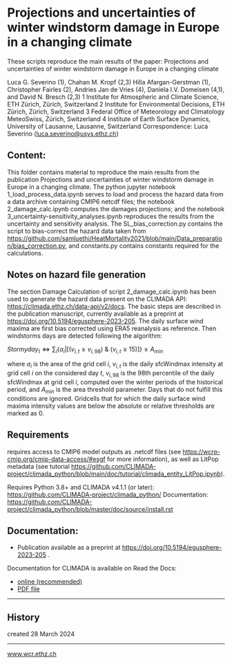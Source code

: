 # Projections and uncertainties of winter windstorm damage in Europe in a changing climate
These scripts reproduce the main results of the paper:
Projections and uncertainties of winter windstorm damage in Europe in a changing climate

Luca G. Severino (1), Chahan M. Kropf (2,3) Hilla Afargan-Gerstman (1), Christopher Fairles (2), Andries Jan de Vries (4), Daniela I.V. Domeisen (4,1), and David N. Bresch (2,3)
1 Institute for Atmospheric and Climate Science, ETH Zürich, Zürich, Switzerland
2 Institute for Environmental Decisions, ETH Zürich, Zürich, Switzerland
3 Federal Office of Meteorology and Climatology MeteoSwiss, Zürich, Switzerland
4 Institute of Earth Surface Dynamics, University of Lausanne, Lausanne, Switzerland
Correspondence: Luca Severino (luca.severino@usys.ethz.ch)

## Content:
This folder contains material to reproduce the main results from the publication Projections and uncertainties of winter windstorm damage in Europe in a changing climate. The python jupyter notebook 1_load_process_data.ipynb serves to load and process the hazard data from a data archive containing CMIP6 netcdf files; the notebook 2_damage_calc.ipynb computes the damages projections; and the notebook 3_uncertainty-sensitivity_analyses.ipynb reproduces the results from the uncertainty and sensitivity analysis. The SL_bias_correction.py contains the script to bias-correct the hazard data taken from  https://github.com/samluethi/HeatMortality2021/blob/main/Data_preparation/bias_correction.py, and constants.py contains constants required for the calculations.

## Notes on hazard file generation
The section Damage Calculation of script 2_damage_calc.ipynb has been used to generate the hazard data present on the CLIMADA API: https://climada.ethz.ch/data-api/v2/docs.
The basic steps are described in the publication manuscript, currently available as a preprint at https://doi.org/10.5194/egusphere-2023-205. The daily surface wind maxima
are first bias corrected using ERA5 reanalysis as reference. Then windstorms days are detected following the algorithm:

${Stormy day}_t \iff \sum_i \{a_i|[(v_{i,t} \geq v_{i,98}) \ \& \ (v_{i,t} \geq 15)] \} \geq A_{min}$

where $a_i$ is the area of the grid cell $i$, $v_{i,t}$ is the daily sfcWindmax intensity at grid cell $i$ on the considered day $t$, $v_{i,98}$ is the 98th percentile of the daily sfcWindmax at grid cell $i$, computed over the winter periods of the historical period, and $A_{min}$ is the area threshold parameter.
Days that do not fulfill this conditions are ignored. Gridcells that for which the daily surface wind maxima intensity values are below the absolute or relative thresholds are marked as 0.


## Requirements

requires access to CMIP6 model outputs as .netcdf files (see https://wcrp-cmip.org/cmip-data-access/#esgf for more information), as well as LitPop metadata (see tutorial https://github.com/CLIMADA-project/climada_python/blob/main/doc/tutorial/climada_entity_LitPop.ipynb).

Requires Python 3.8+ and CLIMADA v4.1.1 (or later):
https://github.com/CLIMADA-project/climada_python/
Documentation: https://github.com/CLIMADA-project/climada_python/blob/master/doc/source/install.rst

## Documentation:

* Publication available as a preprint at https://doi.org/10.5194/egusphere-2023-205 .

Documentation for CLIMADA is available on Read the Docs:

* [online (recommended)](https://climada-python.readthedocs.io/en/stable/)
* [PDF file](https://buildmedia.readthedocs.org/media/pdf/climada-python/stable/climada-python.pdf)

-----
## History
created 28 March 2024

-----

www.wcr.ethz.ch